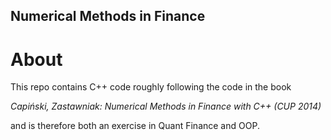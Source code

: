 ## Numerical Methods in Finance

# About

This repo contains C++ code roughly following the code in the book  

*Capiński, Zastawniak: Numerical Methods in Finance with C++ (CUP 2014)*

and is therefore both an exercise in Quant Finance and OOP.




